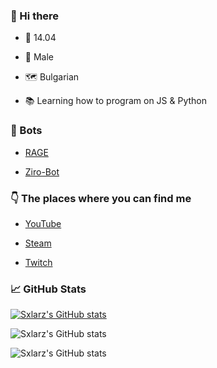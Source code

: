 ### 👋 Hi there 

-  🎂 14.04

-  👨 Male

-  🗺 Bulgarian

-  📚 Learning how to program on JS & Python


### 🤖 Bots
- [RAGE](https://discord.com/oauth2/authorize?client_id=706120306082971699&permissions=2146958847&scope=bot)

- [Ziro-Bot](https://discord.com/oauth2/authorize?client_id=752242570532225064&permissions=8&scope=bot)


### 👇 The places where you can find me

- [YouTube](https://www.youtube.com/channel/UCNhqSNZfgyt7XNm8bz9zxjg) 

- [Steam](https://steamcommunity.com/id/Sxlarz/)

- [Twitch](https://twitch.tv/sxlarz__)

### 📈 GitHub Stats
[![Sxlarz's GitHub stats](https://github-readme-stats.vercel.app/api?username=sxlarz04)](https://github.com/anuraghazra/github-readme-stats)

![Sxlarz's GitHub stats](https://github-readme-stats.vercel.app/api?username=sxlarz04&show_icons=true)

![Sxlarz's GitHub stats](https://github-readme-stats.vercel.app/api?username=sxlarz04&show_icons=true&theme=radical)
